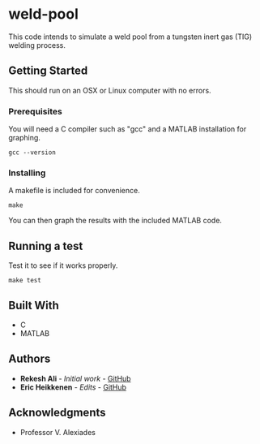 # weld-pool

This code intends to simulate a weld pool from a tungsten inert gas (TIG) welding process.

## Getting Started

This should run on an OSX or Linux computer with no errors.

### Prerequisites

You will need a C compiler such as "gcc" and a MATLAB installation for graphing.

```
gcc --version
```

### Installing

A makefile is included for convenience.

```
make
```

You can then graph the results with the included MATLAB code.

## Running a test

Test it to see if it works properly.

```
make test
```

## Built With

* C
* MATLAB

## Authors

* **Rekesh Ali** - *Initial work* - [GitHub](https://github.com/rekeshali)
* **Eric Heikkenen** - *Edits* - [GitHub](https://github.com/eheikkenen)

## Acknowledgments

* Professor V. Alexiades
